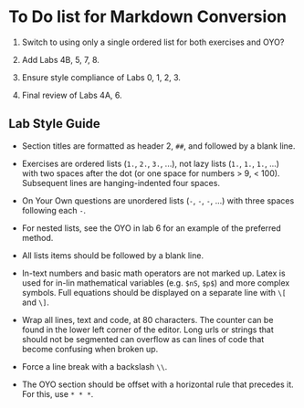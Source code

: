 To Do list for Markdown Conversion
==================================

1.  Switch to using only a single ordered list for both exercises and OYO?

2.  Add Labs 4B, 5, 7, 8.

3.  Ensure style compliance of Labs 0, 1, 2, 3.

4.  Final review of Labs 4A, 6.



## Lab Style Guide

-   Section titles are formatted as header 2, `##`, and followed by a blank 
    line.

-   Exercises are ordered lists (`1.`, `2.`, `3.`, ...), not lazy lists 
    (`1.`, `1.`, `1.`, ...) with two spaces after the dot (or one space for 
    numbers \> 9, < 100).  Subsequent lines are hanging-indented four spaces.
    
-   On Your Own questions are unordered lists (`-`, `-`, `-`, ...) with three 
    spaces following each `-`.

-   For nested lists, see the OYO in lab 6 for an example of the preferred 
    method.
    
-   All lists items should be followed by a blank line.

-   In-text numbers and basic math operators are not marked up. Latex is used 
    for in-lin mathematical variables (e.g. `$nS`, `$p$`) and more complex 
    symbols.  Full equations should be displayed on a separate line with `\[` 
    and `\]`.
    
-   Wrap all lines, text and code, at 80 characters.  The counter can be found 
    in the lower left corner of the editor.  Long urls or strings that should 
    not be segmented can overflow as can lines of code that become confusing 
    when broken up.
    
-   Force a line break with a backslash `\\`.

-   The OYO section should be offset with a horizontal rule that precedes it. 
    For this, use `* * *`.